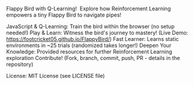 Flappy Bird with Q-Learning! ️
Explore how Reinforcement Learning empowers a tiny Flappy Bird to navigate pipes!

JavaScript & Q-Learning: Train the bird within the browser (no setup needed!)
Play & Learn: Witness the bird's journey to mastery! (Live Demo: https://footcricket05.github.io/FlappyBird/)
Fast Learner: Learns static environments in ~25 trials (randomized takes longer!)
Deepen Your Knowledge: Provided resources for further Reinforcement Learning exploration
Contribute!  (Fork, branch, commit, push, PR - details in the repository)

License: MIT License (see LICENSE file)
